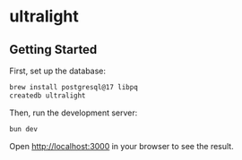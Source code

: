 # ultralight

## Getting Started

First, set up the database:

```sh
brew install postgresql@17 libpq
createdb ultralight
```

Then, run the development server:

```sh
bun dev
```

Open [http://localhost:3000](http://localhost:3000) in your browser to see the result.

